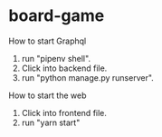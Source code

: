# board-game
How to start Graphql
1. run "pipenv shell".
2. Click into backend file.
3. run "python manage.py runserver".

How to start the web
1. Click into frontend file.
2. run "yarn start"

